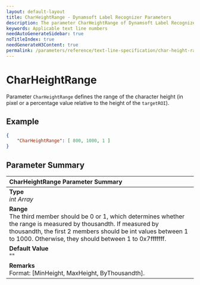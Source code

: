 ```yaml
---
layout: default-layout
title: CharHeightRange - Dynamsoft Label Recognizer Parameters
description: The parameter CharHeightRange of Dynamsoft Label Recognizer defines the range of the character height.
keywords: Applicable text line numbers
needAutoGenerateSidebar: true
noTitleIndex: true
needGenerateH3Content: true
permalink: /parameters/reference/text-line-specification/char-height-range.html
---
```


# CharHeightRange

Parameter `CharHeightRange` defines the range of the character height (in pixel or a percentage value relative to the height of the `targetROI`).

## Example

```json
{
    "CharHeightRange": [ 800, 1000, 1 ]
}
```

## Parameter Summary

| CharHeightRange Parameter Summary |
| :-------------------------------- |
| **Type**<br>*int Array* |
| **Range**<br>The third member should be 0 or 1, which determines whether the range is measured by thousandth. If measured by thousandth, the first 2 members should be int values between 1 to 1000. Otherwise, they should between 1 to 0x7fffffff. |
| **Default Value**<br>"" |
| **Remarks**<br>Format: [MinHeight, MaxHeight, ByThousandth]. |
